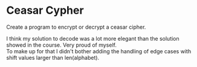 # Ceasar Cypher

Create a program to encrypt or decrypt a ceasar cipher.

I think my solution to decode was a lot more elegant than the solution showed in the course. Very proud of myself.  
To make up for that I didn't bother adding the handling of edge cases with shift values larger than len(alphabet). 